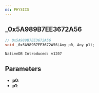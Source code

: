 ```yaml
---
ns: PHYSICS
---
```

## _0x5A989B7EE3672A56

```c
// 0x5A989B7EE3672A56
void _0x5A989B7EE3672A56(Any p0, Any p1);
```

```
NativeDB Introduced: v1207
```

## Parameters
* **p0**:
* **p1**:
